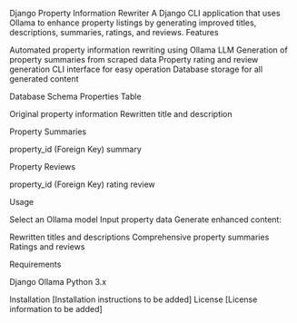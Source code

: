 Django Property Information Rewriter
A Django CLI application that uses Ollama to enhance property listings by generating improved titles, descriptions, summaries, ratings, and reviews.
Features

Automated property information rewriting using Ollama LLM
Generation of property summaries from scraped data
Property rating and review generation
CLI interface for easy operation
Database storage for all generated content

Database Schema
Properties Table

Original property information
Rewritten title and description

Property Summaries

property_id (Foreign Key)
summary

Property Reviews

property_id (Foreign Key)
rating
review

Usage

Select an Ollama model
Input property data
Generate enhanced content:

Rewritten titles and descriptions
Comprehensive property summaries
Ratings and reviews



Requirements

Django
Ollama
Python 3.x

Installation
[Installation instructions to be added]
License
[License information to be added]